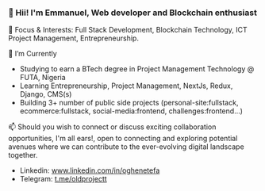 ### 👋 Hii! I'm Emmanuel, Web developer and Blockchain enthusiast

🎈 Focus & Interests: Full Stack Development, Blockchain Technology, ICT Project Management, Entrepreneurship. 

🔭 I’m Currently
- Studying to earn a BTech degree in Project Management Technology @ FUTA, Nigeria
- Learning Entrepreneurship, Project Management, NextJs, Redux, Django, CMS(s)
- Building 3+ number of public side projects (personal-site:fullstack, ecommerce:fullstack, social-media:frontend, challenges:frontend...)

📫 Should you wish to connect or discuss exciting collaboration opportunities, I'm all ears!, open to connecting and exploring potential avenues where we can contribute to the ever-evolving digital landscape together. 
- Linkedin: www.linkedin.com/in/oghenetefa
- Telegram: [t.me/oldprojectt](https://t.me/oldprojectt)
